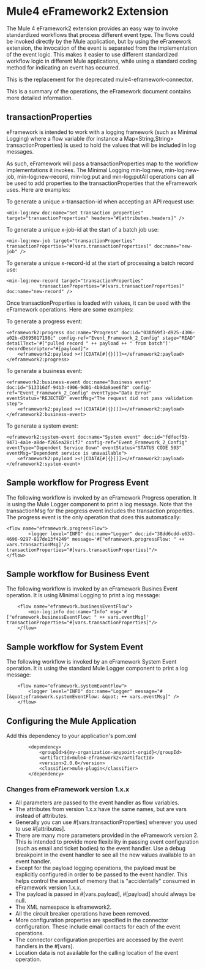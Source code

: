 # Mule4 eFramework2 Extension

The Mule 4 eFramework2 extension provides an easy way to invoke standardized workflows that process different event type.  The flows could be invoked directly by the Mule application, but by using the eFramework extension, the invocation of the event is separated from the implementation of the event logic. This makes it easier to use different standardized workflow logic in different Mule applications, while using a standard coding method for indicating an event has occurred.

This is the replacement for the deprecated mule4-eframework-connector.

This is a summary of the operations, the eFramework document contains more detailed information. 

## transactionProperties ##
eFramework is intended to work with a logging framework (such as Minimal Logging) 
where a flow variable (for instance a Map<String,String> transactionProperties) is used to hold the values that will be included in log messages. 

As such, eFramework will pass a transactionProperties map to the workflow implementations it invokes. The Minimal Logging min-log:new, min-log:new-job, min-log:new-record, min-log:put and min-log:putAll operations can all be used to add properties to the transactionProperties that the eFramework uses. Here are examples:

To generate a unique x-transaction-id when accepting an API request use:

```
<min-log:new doc:name="Set transaction properties" target="transactionProperties" headers="#[attributes.headers]" />
```

To generate a unique x-job-id at the start of a batch job use:

```
<min-log:new-job target="transactionProperties" transactionProperties="#[vars.transactionProperties]" doc:name="new-job" />
```

To generate a unique x-record-id at the start of processing a batch record use:
```
<min-log:new-record target="transactionProperties"
			transactionProperties="#[vars.transactionProperties]" doc:name="new-record" />
```

Once transactionProperties is loaded with values, it can be used with the eFramework operations. Here are some examples:

To generate a progress event:

```
<eframework2:progress doc:name="Progress" doc:id="038f69f3-d925-4306-a02b-d3695017198c" config-ref="Event_Framework_2_Config" stage="READ" detailText='#["pulled record " ++ payload ++ " from batch"]' recordDescriptor="#[payload]">
	<eframework2:payload ><![CDATA[#[{}]]]></eframework2:payload>
</eframework2:progress>
```

To generate a business event:

```
<eframework2:business-event doc:name="Business event" doc:id="513316df-94b3-4906-9d01-4b9da9aee6f8" config-ref="Event_Framework_2_Config" eventType="Data Error" eventStatus="REJECTED" eventMsg="The request did not pass validation step">
	<eframework2:payload ><![CDATA[#[{}]]]></eframework2:payload>
</eframework2:business-event>
```

To generate a system event:

```
<eframework2:system-event doc:name="System event" doc:id="fdfecf5b-9471-4a1e-a8de-f265ea28c1f7" config-ref="Event_Framework_2_Config" eventType="Dependent Service Down" eventStatus="STATUS CODE 503" eventMsg="Dependent service is unavailable">
	<eframework2:payload ><![CDATA[#[{}]]]></eframework2:payload>
</eframework2:system-event>
```
## Sample workflow for Progress Event ##

The following workflow is invoked by an eFramework Progress operation. It is using the Mule Logger component to print a log message. Note that the transactionMsg for the progress event includes the transaction properties. The progress event is the only operation that does this automatically:

```
<flow name="eframework.progressFlow">
		<logger level="INFO" doc:name="Logger" doc:id="38dd6cdd-e633-4696-9297-817de13f4249" message='#["eframework.progressFlow: " ++ vars.transactionMsg]'/>
transactionProperties="#[vars.transactionProperties]"/>
</flow>
```

## Sample workflow for Business Event ##

The following workflow is invoked by an eFramework Busines Event operation. It is using Minimal Logging to print a log message:

```
	<flow name="eframework.businessEventFlow">
		<min-log:info doc:name="Info" msg='#["eframework.businessEventFlow: " ++ vars.eventMsg]' transactionProperties="#[vars.transactionProperties]"/>
	</flow>
```

## Sample workflow for System Event ##

The following workflow is invoked by an eFramework System Event operation. It is using the standard Mule Logger component to print a log message:

```
	<flow name="eframework.systemEventFlow">
		<logger level="INFO" doc:name="Logger" message="#[&quot;eframework.systemEventFlow: &quot; ++ vars.eventMsg]" />
	</flow>
```

## Configuring the Mule Application ##

Add this dependency to your application's pom.xml

```
		<dependency>
			<groupId>${my-organization-anypoint-orgid}</groupId>
			<artifactId>mule4-eframework2</artifactId>
			<version>2.0.0</version>
			<classifier>mule-plugin</classifier>
		</dependency>
```

### Changes from eFramework version 1.x.x

* All parameters are passed to the event handler as flow variables.
* The attributes from version 1.x.x have the same names, but are vars instead of attributes.
* Generally you can use #[vars.transactionProperties] wherever you used to use #[attributes].
* There are many more parameters provided in the eFramework version 2. This is intended to provide more flexibility in passing event configuration (such as email and ticket bodies) to the event handler. Use a debug breakpoint in the event handler to see all the new values available to an event handler.
* Except for the payload logging operations, the payload must be explicitly configured in order to be passed to the event handler. This helps control the amount of memory that is "accidentally" consumed in eFramework version 1.x.x.
* The payload is passed in #[vars.payload], #[payload] should always be null.
* The XML namespace is eframework2.
* All the circuit breaker operations have been removed.
* More configuration properties are specified in the connector configuration. These include email contacts for each of the event operations.
* The connector configuration properties are accessed by the event handlers in the #[vars].
* Location data is not available for the calling location of the event operation.

